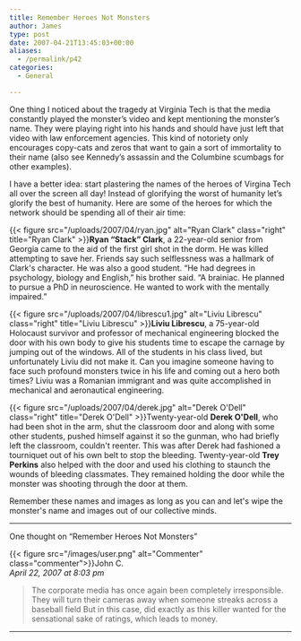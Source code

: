 ```yaml
---
title: Remember Heroes Not Monsters
author: James
type: post
date: 2007-04-21T13:45:03+00:00
aliases:
  - /permalink/p42
categories:
  - General

---
```

One thing I noticed about the tragedy at Virginia Tech is that the media constantly played the monster&#8217;s video and kept mentioning the monster&#8217;s name. They were playing right into his hands and should have just left that video with law enforcement agencies. This kind of notoriety only encourages copy-cats and zeros that want to gain a sort of immortality to their name (also see Kennedy&#8217;s assassin and the Columbine scumbags for other examples).

I have a better idea: start plastering the names of the heroes of Virgina Tech all over the screen all day! Instead of glorifying the worst of humanity let&#8217;s glorify the best of humanity. Here are some of the heroes for which the network should be spending all of their air time:

{{< figure src="/uploads/2007/04/ryan.jpg" alt="Ryan Clark" class="right" title="Ryan Clark" >}}**Ryan &#8220;Stack&#8221; Clark**, a 22-year-old senior from Georgia came to the aid of the first girl shot in the dorm. He was killed attempting to save her. Friends say such selflessness was a hallmark of Clark's character. He was also a good student. &#8220;He had degrees in psychology, biology and English,&#8221; his brother said. &#8220;A brainiac. He planned to pursue a PhD in neuroscience. He wanted to work with the mentally impaired.&#8221;

{{< figure src="/uploads/2007/04/librescu1.jpg" alt="Liviu Librescu" class="right" title="Liviu Librescu" >}}**Liviu Librescu**, a 75-year-old Holocaust survivor and professor of mechanical engineering blocked the door with his own body to give his students time to escape the carnage by jumping out of the windows. All of the students in his class lived, but unfortunately Liviu did not make it. Can you imagine someone having to face such profound monsters twice in his life and coming out a hero both times? Liviu was a Romanian immigrant and was quite accomplished in mechanical and aeronautical engineering.

{{< figure src="/uploads/2007/04/derek.jpg" alt="Derek O'Dell" class="right" title="Derek O'Dell" >}}Twenty-year-old **Derek O'Dell**, who had been shot in the arm, shut the classroom door and along with some other students, pushed himself against it so the gunman, who had briefly left the classroom, couldn't reenter. This was after Derek had fashioned a tourniquet out of his own belt to stop the bleeding. Twenty-year-old **Trey Perkins** also helped with the door and used his clothing to staunch the wounds of bleeding classmates. They remained holding the door while the monster was shooting through the door at them.

Remember these names and images as long as you can and let's wipe the monster's name and images out of our collective minds.

****

One thought on “Remember Heroes Not Monsters”

{{< figure src="/images/user.png" alt="Commenter" class="commenter">}}John C.  
_April 22, 2007 at 8:03 pm_

>The corporate media has once again been completely irresponsible. They will turn their cameras away when someone streaks across a baseball field But in this case, did exactly as this killer wanted for the sensational sake of ratings, which leads to money.

****
